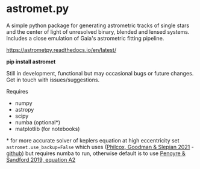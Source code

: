 # astromet.py

A simple python package for generating astrometric tracks of single stars and the center of light of unresolved binary, blended and lensed systems. Includes a close emulation of Gaia's astrometric fitting pipeline.

https://astrometpy.readthedocs.io/en/latest/

**pip install astromet**

Still in development, functional but may occasional bugs or future changes. Get in touch with issues/suggestions.

Requires
- numpy
- astropy
- scipy
- numba (optional\*)
- matplotlib (for notebooks)

\* for more accurate solver of keplers equation at high eccentricity set `astromet.use_backup=False` which uses ([Philcox, Goodman & Slepian 2021](https://ui.adsabs.harvard.edu/abs/2021MNRAS.506.6111P/abstract) - [github](https://github.com/oliverphilcox/Keplers-Goat-Herd)) but requires numba to run, otherwise default is to use [Penoyre & Sandford 2019, equation A2](https://arxiv.org/pdf/1803.07078.pdf)
